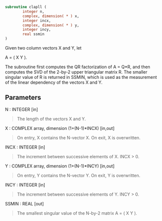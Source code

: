 ```fortran
subroutine clapll (
        integer n,
        complex, dimension( * ) x,
        integer incx,
        complex, dimension( * ) y,
        integer incy,
        real ssmin
)
```

Given two column vectors X and Y, let

A = ( X Y ).

The subroutine first computes the QR factorization of A = Q\*R,
and then computes the SVD of the 2-by-2 upper triangular matrix R.
The smaller singular value of R is returned in SSMIN, which is used
as the measurement of the linear dependency of the vectors X and Y.

## Parameters
N : INTEGER [in]
> The length of the vectors X and Y.

X : COMPLEX array, dimension (1+(N-1)\*INCX) [in,out]
> On entry, X contains the N-vector X.
> On exit, X is overwritten.

INCX : INTEGER [in]
> The increment between successive elements of X. INCX > 0.

Y : COMPLEX array, dimension (1+(N-1)\*INCY) [in,out]
> On entry, Y contains the N-vector Y.
> On exit, Y is overwritten.

INCY : INTEGER [in]
> The increment between successive elements of Y. INCY > 0.

SSMIN : REAL [out]
> The smallest singular value of the N-by-2 matrix A = ( X Y ).
